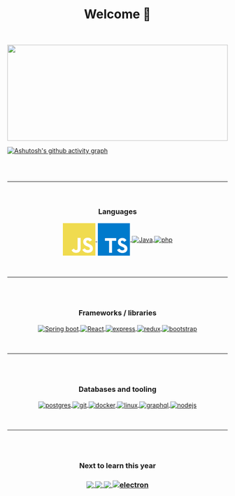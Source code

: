 <h1 align="center">Welcome 👋</h1>
<br/>
<br/>
<img height="220em" width="100%" align="center" src="https://github-readme-stats.vercel.app/api/top-langs/?username=lsandoval9&layout=compact&theme=dracula&count_private=true"/>

[![Ashutosh's github activity graph](https://activity-graph.herokuapp.com/graph?username=lsandoval9&custom_title=Contributions%20in%20the%20last%20month&hide_border=true&theme=rogue)](https://github.com/ashutosh00710/github-readme-activity-graph)

  <br/>
  <br/>
  
  ***
  
  <br/>
  <br/>
  <h3 align="center" style="margin-top: 10px">Languages</h3>
  <div align="center"> 
  <a href="https://developer.mozilla.org/en-US/docs/Web/JavaScript" target="_blank">
  <img style="inline" align="center" alt="Javascript" width="15%" src="https://raw.githubusercontent.com/devicons/devicon/master/icons/javascript/javascript-plain.svg">
  </a>
  <a href="https://www.typescriptlang.org/" target="_blank">
  <img align="center" alt="Typescript" width="15%" src="https://raw.githubusercontent.com/devicons/devicon/master/icons/typescript/typescript-plain.svg">
  </a>
  <a href="https://www.oracle.com/java/">
  <img style="width: 15%" align="center" alt="Java" src="https://cdn.jsdelivr.net/gh/devicons/devicon/icons/java/java-original.svg"> 
  </a>
  <a href="https://www.python.org/about/">
    <img width="15%" align="center" src="https://cdn.jsdelivr.net/gh/devicons/devicon/icons/python/python-original-wordmark.svg" alt="php"/>
  </a>
</div>
<br/>
<br/>

***
<br/>
<br/>
<h3 align="center">Frameworks / libraries</h3>
<div align="center">
  <a href="https://spring.io/why-spring" target="_blank">
<img align="center" alt="Spring boot" width="15%" src="https://cdn.jsdelivr.net/gh/devicons/devicon/icons/spring/spring-original-wordmark.svg">
  </a>
<a href="https://reactjs.org/" target="_blank" >
<img align="center" alt="React" width="15%" src="https://cdn.jsdelivr.net/gh/devicons/devicon/icons/react/react-original-wordmark.svg">
  </a>
  <a href="https://expressjs.com/">
    <img align="center" width="15%" alt="express" src="https://cdn.jsdelivr.net/gh/devicons/devicon/icons/express/express-original-wordmark.svg" />
  </a>
  <a href="https://redux.js.org/">
    <img align="center" width="15%" alt="redux" src="https://cdn.jsdelivr.net/gh/devicons/devicon/icons/redux/redux-original.svg" />
  <a/>
  <a href="https://getbootstrap.com/">
    <img align="center" width="15%" alt="bootstrap" src="https://cdn.jsdelivr.net/gh/devicons/devicon/icons/bootstrap/bootstrap-plain-wordmark.svg" />

 </a>
</div>
<br/>
<br/>

***

<br/>
<br/>
<h3 align="center"> Databases and tooling </h3>
<div align="center"> 
    <a href="https://www.postgresql.org/">
      <img align="center" width="15%" alt="postgres" src="https://cdn.jsdelivr.net/gh/devicons/devicon/icons/postgresql/postgresql-original-wordmark.svg" />
    </a>
    <a href="https://git-scm.com/">
      <img align="center" alt="git" width="15%" src="https://cdn.jsdelivr.net/gh/devicons/devicon/icons/git/git-plain-wordmark.svg" />
  </a>
  <a href="https://www.docker.com/">
    <img align="center" width="15%" alt="docker" src="https://cdn.jsdelivr.net/gh/devicons/devicon/icons/docker/docker-original-wordmark.svg" />
  </a>
  <a href="https://ubuntu.com/">
    <img align="center" width="15%" alt="linux" src="https://cdn.jsdelivr.net/gh/devicons/devicon/icons/ubuntu/ubuntu-plain-wordmark.svg" />
  </a>
  <a href="https://graphql.org/learn/">
    <img align="center" width="15%" alt="graphql" src="https://cdn.jsdelivr.net/gh/devicons/devicon/icons/graphql/graphql-plain-wordmark.svg" />

  </a>
  <a href="https://nodejs.org/en/about/">
    <img align="center" width="15%" alt="nodejs" src="https://cdn.jsdelivr.net/gh/devicons/devicon/icons/nodejs/nodejs-original-wordmark.svg" />

  </a>
</div>
<br/>
<br/>
  
***
  
  <br>
  <br>
  <h3 align="center" >Next to learn this year<h3>
<div align="center">

<a href="https://nestjs.com/">
 <img width="15%" align="center" src="https://cdn.jsdelivr.net/gh/devicons/devicon/icons/nestjs/nestjs-plain-wordmark.svg" />
</a>
  
<a href="https://nextjs.org/">
<img align="center" width="15%" src="https://cdn.jsdelivr.net/gh/devicons/devicon/icons/nextjs/nextjs-original-wordmark.svg" />

</a>
  
  <a href="https://ionicframework.com/">
<img align="center" width="15%" src="https://cdn.jsdelivr.net/gh/devicons/devicon/icons/ionic/ionic-original-wordmark.svg" />
</a>
  
  <a href="https://www.djangoproject.com/start/overview/">
    <img width="15%" align="center" alt="electron" src="https://cdn.jsdelivr.net/gh/devicons/devicon/icons/django/django-original.svg" />
  </a>

</div>

